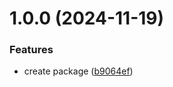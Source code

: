 # 1.0.0 (2024-11-19)


### Features

* create package ([b9064ef](https://github.com/webeach/event-manager/commit/b9064efd2b88645efd88b0435036eb6b4d3ec07e))
